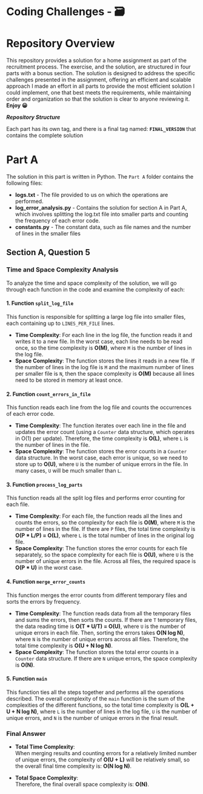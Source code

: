# Coding Challenges - 🗃️
# Repository Overview
This repository provides a solution for a home assignment as part of the recruitment process. The exercise, and the solution, are structured in four parts with a bonus section.
The solution is designed to address the specific challenges presented in the assignment, offering an efficient and scalable approach
I made an effort in all parts to provide the most efficient solution I could implement, one that best meets the requirements, while maintaining order and organization so that the solution is clear to anyone reviewing it.
**Enjoy 😀**

***Repository Structure***

Each part has its own tag, and there is a final tag named: **`FINAL_VERSION`** that contains the complete solution

# Part A
The solution in this part is written in Python.
The `Part A` folder contains the following files:
- **logs.txt** - The file provided to us on which the operations are performed.
- **log_error_analysis.py** - Contains the solution for section A in Part A, which involves splitting the log.txt file into smaller parts and counting the frequency of each error code.
- **constants.py** - The constant data, such as file names and the number of lines in the smaller files

## Section A, Question 5

### **Time and Space Complexity Analysis**

To analyze the time and space complexity of the solution, we will go through each function in the code and examine the complexity of each:

#### 1. **Function `split_log_file`**
This function is responsible for splitting a large log file into smaller files, each containing up to `LINES_PER_FILE` lines.
- **Time Complexity**: For each line in the log file, the function reads it and writes it to a new file. In the worst case, each line needs to be read once, so the time complexity is **O(M)**, where `M` is the number of lines in the log file.
- **Space Complexity**: The function stores the lines it reads in a new file. If the number of lines in the log file is `M` and the maximum number of lines per smaller file is `N`, then the space complexity is **O(M)** because all lines need to be stored in memory at least once.

#### 2. **Function `count_errors_in_file`**
This function reads each line from the log file and counts the occurrences of each error code.
- **Time Complexity**: The function iterates over each line in the file and updates the error count (using a `Counter` data structure, which operates in O(1) per update). Therefore, the time complexity is **O(L)**, where `L` is the number of lines in the file.
- **Space Complexity**: The function stores the error counts in a `Counter` data structure. In the worst case, each error is unique, so we need to store up to **O(U)**, where `U` is the number of unique errors in the file. In many cases, `U` will be much smaller than `L`.

#### 3. **Function `process_log_parts`**
This function reads all the split log files and performs error counting for each file.
- **Time Complexity**: For each file, the function reads all the lines and counts the errors, so the complexity for each file is **O(M)**, where `M` is the number of lines in the file. If there are `P` files, the total time complexity is **O(P * L/P) = O(L)**, where `L` is the total number of lines in the original log file.
- **Space Complexity**: The function stores the error counts for each file separately, so the space complexity for each file is **O(U)**, where `U` is the number of unique errors in the file. Across all files, the required space is **O(P * U)** in the worst case.

#### 4. **Function `merge_error_counts`**
This function merges the error counts from different temporary files and sorts the errors by frequency.
- **Time Complexity**: The function reads data from all the temporary files and sums the errors, then sorts the counts. If there are `T` temporary files, the data reading time is **O(T * U/T) = O(U)**, where `U` is the number of unique errors in each file. Then, sorting the errors takes **O(N log N)**, where `N` is the number of unique errors across all files. Therefore, the total time complexity is **O(U + N log N)**.
- **Space Complexity**: The function stores the total error counts in a `Counter` data structure. If there are `N` unique errors, the space complexity is **O(N)**.

#### 5. **Function `main`**
This function ties all the steps together and performs all the operations described.
The overall complexity of the `main` function is the sum of the complexities of the different functions, so the total time complexity is **O(L + U + N log N)**, where `L` is the number of lines in the log file, `U` is the number of unique errors, and `N` is the number of unique errors in the final result.

### **Final Answer**
- **Total Time Complexity**:  
  When merging results and counting errors for a relatively limited number of unique errors, the complexity of **O(U + L)** will be relatively small, so the overall final time complexity is: **O(N log N)**.

- **Total Space Complexity**:  
  Therefore, the final overall space complexity is: **O(N)**.